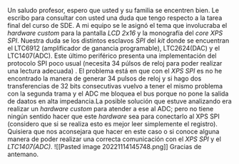 Un saludo profesor, espero que usted y su familia se encentren bien. Le escribo para consultar con usted una duda que tengo respecto a la tarea final del curso de SDE. 
A mi equipo se le asignó el tema que involucraba el _hardware custom_ para la pantalla _LCD 2x16_ y la monografía del _core XPS SPI_. Nuestra duda se los distintos esclavos _SPI_ del _kit_ donde se encuentran el LTC6912 (amplificador de ganancia programable), LTC2624(DAC) y el LTC1407(ADC). Este último periférico presenta una implementación del protocolo SPI poco usual (necesita 34 púlsos de reloj para poder realizar una lectura adecuada) . El problema está en que con el _XPS SPI_ es no he encontrado la manera de generar 34 pulsos de reloj y si hago dos transferencias de 32 bits consecutivas vuelvo a tener el mismo problema con la segunda trama y el ADC me bloquea el bus porque no pone la salida de daatos en alta impedancia.La posible solución que estuve analizando era realizar un _hardware custom_ para atender a ese al ADC; pero no tiene ningún sentido hacer que este _hardware_ sea para conectarlo al XPS SPI (considero que si se realiza esto es mejor leer simplemente el registro). Quisiera que nos aconsejara que hacer en este caso o si conoce alguna manera de poder realizar una correcta comunicación con el _XPS SPI_ y el _LTC1407(ADC)_.
![[Pasted image 20221114145748.png]]
Gracias de antemano.